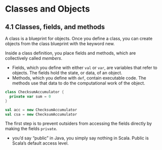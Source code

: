 # Classes and Objects

## 4.1 Classes, fields, and methods

A class is a blueprint for objects. Once you define a class, you can create objects from the class blueprint with the keyword new.

Inside a class definition, you place fields and methods, which are collectively called *members*. 
- Fields, which you define with either `val` or `var`, are variables that refer to objects. The fields hold the state, or data, of an object.
- Methods, which you define with `def`, contain executable code. The methods use that data to do the computational work of the object. 

```scala
class ChecksumAccumulator {
  private var sum = 0
}

val acc = new ChecksumAccumulator
val csa = new ChecksumAccumulator
```

The first step is to prevent outsiders from accessing the fields directly by making the fields `private`.
- you’d say “public” in Java, you simply say nothing in Scala. Public is Scala’s default access level.



